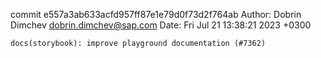 commit e557a3ab633acfd957ff87e1e79d0f73d2f764ab
Author: Dobrin Dimchev <dobrin.dimchev@sap.com>
Date:   Fri Jul 21 13:38:21 2023 +0300

    docs(storybook): improve playground documentation (#7362)
